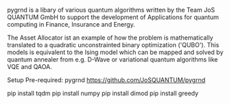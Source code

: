 pygrnd
is a libary of various quantum algorithms written by the Team JoS QUANTUM GmbH to support the development of Applications for quantum computing in Finance, Insurance and Energy.

The Asset Allocator ist an example of how the problem is mathematically translated to a quadratic unconstrainted binary optimization ('QUBO'). This models is equivalent to the Ising model which can be mapped and solved by quantum annealer from e.g. D-Wave or variational quantum algorithms like VQE and QAOA.

Setup
Pre-required: pygrnd
https://github.com/JoSQUANTUM/pygrnd

pip install tqdm
pip install numpy
pip install dimod
pip install greedy
